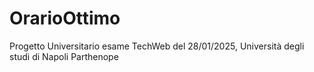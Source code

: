 # OrarioOttimo
Progetto Universitario esame TechWeb del 28/01/2025, Università degli studi di Napoli Parthenope
